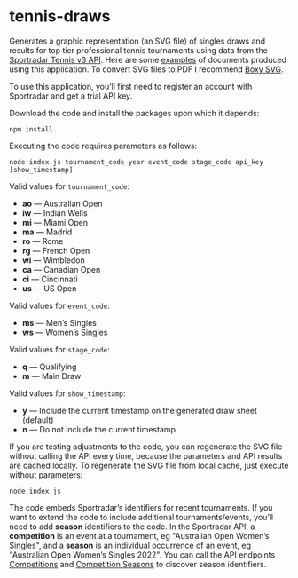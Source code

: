 # tennis-draws

Generates a graphic representation (an SVG file) of singles draws and results for top tier professional tennis tournaments
using data from the [Sportradar Tennis v3 API](https://developer.sportradar.com/docs/read/tennis/Tennis_v3).
Here are some [examples](https://donald.net.au/tennis) of documents produced using this application.
To convert SVG files to PDF I recommend [Boxy SVG](https://boxy-svg.com/).

To use this application, you’ll first need to register an account with Sportradar and get a trial API key.

Download the code and install the packages upon which it depends:

    npm install

Executing the code requires parameters as follows:

    node index.js tournament_code year event_code stage_code api_key [show_timestamp]

Valid values for `tournament_code`:

* __ao__ — Australian Open
* __iw__ — Indian Wells
* __mi__ — Miami Open
* __ma__ — Madrid
* __ro__ — Rome
* __rg__ — French Open
* __wi__ — Wimbledon
* __ca__ — Canadian Open
* __ci__ — Cincinnati
* __us__ — US Open

Valid values for `event_code`:

* __ms__ — Men’s Singles
* __ws__ — Women’s Singles

Valid values for `stage_code`:

* __q__ — Qualifying
* __m__ — Main Draw

Valid values for `show_timestamp`:

* __y__ — Include the current timestamp on the generated draw sheet (default)
* __n__ — Do not include the current timestamp

If you are testing adjustments to the code, you can regenerate the SVG file without calling the API every time, because
the parameters and API results are cached locally. To regenerate the SVG file from local cache, just execute without parameters:

    node index.js

The code embeds Sportradar’s identifiers for recent tournaments. If you want to extend the code to include additional tournaments/events, you’ll need to add __season__ identifiers to the code. 
In the Sportradar API, a __competition__ is an event at a tournament, eg "Australian Open Women’s Singles", and a __season__ is an individual occurrence of an event, eg "Australian Open Women’s Singles 2022".
You can call the API endpoints [Competitions](https://developer.sportradar.com/docs/read/tennis/Tennis_v3#competitions) and [Competition Seasons](https://developer.sportradar.com/docs/read/tennis/Tennis_v3#competition-seasons) to discover season identifiers.

